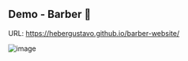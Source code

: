 ## Demo - Barber :barber:

URL: https://hebergustavo.github.io/barber-website/

![image](https://github.com/user-attachments/assets/9c2fb991-d08f-4128-a022-7a22d3867100)
